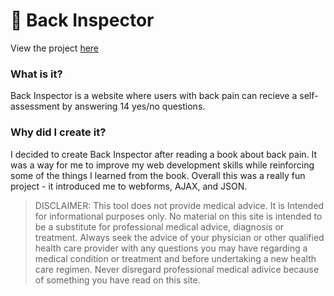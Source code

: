 # 🔎 Back Inspector
View the project [here](https://back-inspector.netlify.app)

### What is it?
Back Inspector is a website where users with back pain can recieve a self-assessment by answering 14 yes/no questions.

### Why did I create it?
I decided to create Back Inspector after reading a book about back pain. It was a way for me to improve my web development skills while reinforcing some of the things I learned from the book. Overall this was a really fun project - it introduced me to webforms, AJAX, and JSON.

> DISCLAIMER: This tool does not provide medical advice. It is Intended for informational purposes only. No material on this site is intended to be a substitute for professional medical advice, diagnosis or treatment. Always seek the advice of your physician or other qualified health care provider with any questions you may have regarding a medical condition or treatment and before undertaking a new health care regimen. Never disregard professional medical adivice because of something you have read on this site.